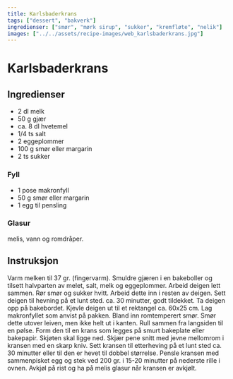 ```yaml
---
title: Karlsbaderkrans
tags: ["dessert", "bakverk"]
ingredienser: ["smør", "mørk sirup", "sukker", "kremfløte", "nelik"]
images: ["../../assets/recipe-images/web_karlsbaderkrans.jpg"]
---
```


# Karlsbaderkrans

## Ingredienser

- 2 dl melk
- 50 g gjær
- ca. 8 dl hvetemel
- 1/4 ts salt
- 2 eggeplommer
- 100 g smør eller margarin
- 2 ts sukker

### Fyll

- 1 pose makronfyll
- 50 g smør eller margarin
- 1 egg til pensling

### Glasur

melis, vann og romdråper.

## Instruksjon

Varm melken til 37 gr. (fingervarm). Smuldre gjæren i en bakeboller og tilsett halvparten av melet, salt, melk og eggeplommer. Arbeid deigen lett sammen. Rør smør og sukker hvitt. Arbeid dette inn i resten av deigen. Sett deigen til hevning på et lunt sted. ca. 30 minutter, godt tildekket. Ta deigen opp på bakebordet. Kjevle deigen ut til et rektangel ca. 60x25 cm. Lag makronfyllet som anvist på pakken. Bland inn romtemperert smør. Smør dette utover leiven, men ikke helt ut i kanten. Rull sammen fra langsiden til en pølse. Form den til en krans som legges på smurt bakeplate eller bakepapir. Skjøten skal ligge ned. Skjær pene snitt med jevne mellomrom i kransen med en skarp kniv. Sett kransen til etterheving på et lunt sted ca. 30 minutter eller til den er hevet til dobbel størrelse. Pensle kransen med sammenpisket egg og stek ved 200 gr. i 15-20 minutter på nederste rille i ovnen. Avkjøl på rist og ha på melis glasur når kransen er avkjølt.
